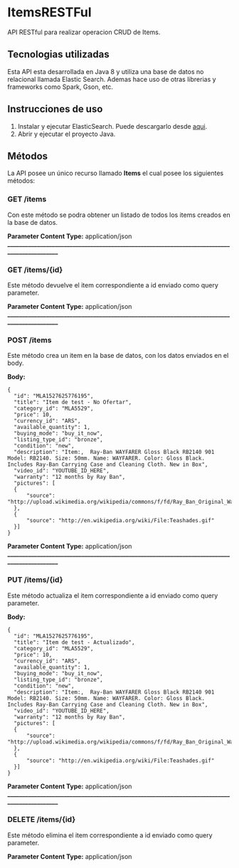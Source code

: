 # ItemsRESTFul
API RESTful para realizar operacion CRUD de Items. 

## Tecnologias utilizadas
Esta API esta desarrollada en Java 8 y utiliza una base de datos no relacional llamada Elastic Search. Ademas hace uso de otras librerias y frameworks como Spark, Gson, etc.

## Instrucciones de uso
1. Instalar y ejecutar ElasticSearch. Puede descargarlo desde [aqui](https://www.elastic.co/downloads/elasticsearch).
2. Abrir y ejecutar el proyecto Java.

## Métodos
La API posee un único recurso llamado **Items** el cual posee los siguientes métodos:

### GET /items
Con este método se podra obtener un listado de todos los items creados en la base de datos.

**Parameter Content Type:** application/json
**____________________________________________________________________________________________**

### GET /items/{id}
Este método devuelve el item correspondiente a id enviado como query parameter.

**Parameter Content Type:** application/json
**____________________________________________________________________________________________**

### POST /items 
Este método crea un item en la base de datos, con los datos enviados en el body.

**Body:**

    {
      "id": "MLA1527625776195",
      "title": "Item de test - No Ofertar",
      "category_id": "MLA5529",
      "price": 10,
      "currency_id": "ARS",
      "available_quantity": 1,
      "buying_mode": "buy_it_now",
      "listing_type_id": "bronze",
      "condition": "new",
      "description": "Item:,  Ray-Ban WAYFARER Gloss Black RB2140 901  Model: RB2140. Size: 50mm. Name: WAYFARER. Color: Gloss Black. Includes Ray-Ban Carrying Case and Cleaning Cloth. New in Box",
      "video_id": "YOUTUBE_ID_HERE",
      "warranty": "12 months by Ray Ban",
      "pictures": [
      {
          "source": "http://upload.wikimedia.org/wikipedia/commons/f/fd/Ray_Ban_Original_Wayfarer.jpg"
      },
      {
          "source": "http://en.wikipedia.org/wiki/File:Teashades.gif"
      }]
    }

**Parameter Content Type:** application/json
**____________________________________________________________________________________________**

### PUT /items/{id}
Este método actualiza el item correspondiente a id enviado como query parameter.

**Body:**

    {
      "id": "MLA1527625776195",
      "title": "Item de test - Actualizado",
      "category_id": "MLA5529",
      "price": 10,
      "currency_id": "ARS",
      "available_quantity": 1,
      "buying_mode": "buy_it_now",
      "listing_type_id": "bronze",
      "condition": "new",
      "description": "Item:,  Ray-Ban WAYFARER Gloss Black RB2140 901  Model: RB2140. Size: 50mm. Name: WAYFARER. Color: Gloss Black. Includes Ray-Ban Carrying Case and Cleaning Cloth. New in Box",
      "video_id": "YOUTUBE_ID_HERE",
      "warranty": "12 months by Ray Ban",
      "pictures": [
      {
          "source": "http://upload.wikimedia.org/wikipedia/commons/f/fd/Ray_Ban_Original_Wayfarer.jpg"
      },
      {
          "source": "http://en.wikipedia.org/wiki/File:Teashades.gif"
      }]
    }

**Parameter Content Type:** application/json
**____________________________________________________________________________________________**

### DELETE /items/{id}
Este método elimina el item correspondiente a id enviado como query parameter.

**Parameter Content Type:** application/json
